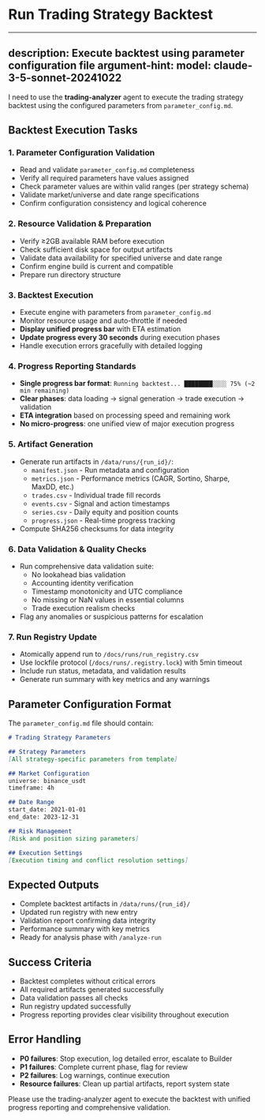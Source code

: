 # Run Trading Strategy Backtest

---
description: Execute backtest using parameter configuration file
argument-hint: 
model: claude-3-5-sonnet-20241022
---

I need to use the **trading-analyzer** agent to execute the trading strategy backtest using the configured parameters from `parameter_config.md`.

## Backtest Execution Tasks

### 1. **Parameter Configuration Validation**
- Read and validate `parameter_config.md` completeness
- Verify all required parameters have values assigned
- Check parameter values are within valid ranges (per strategy schema)
- Validate market/universe and date range specifications
- Confirm configuration consistency and logical coherence

### 2. **Resource Validation & Preparation**
- Verify ≥2GB available RAM before execution
- Check sufficient disk space for output artifacts
- Validate data availability for specified universe and date range
- Confirm engine build is current and compatible
- Prepare run directory structure

### 3. **Backtest Execution**
- Execute engine with parameters from `parameter_config.md`
- Monitor resource usage and auto-throttle if needed
- **Display unified progress bar** with ETA estimation
- **Update progress every 30 seconds** during execution phases
- Handle execution errors gracefully with detailed logging

### 4. **Progress Reporting Standards**
- **Single progress bar format**: `Running backtest... ████████░░░░ 75% (~2 min remaining)`
- **Clear phases**: data loading → signal generation → trade execution → validation
- **ETA integration** based on processing speed and remaining work
- **No micro-progress**: one unified view of major execution progress

### 5. **Artifact Generation**
- Generate run artifacts in `/data/runs/{run_id}/`:
  - `manifest.json` - Run metadata and configuration
  - `metrics.json` - Performance metrics (CAGR, Sortino, Sharpe, MaxDD, etc.)
  - `trades.csv` - Individual trade fill records
  - `events.csv` - Signal and action timestamps
  - `series.csv` - Daily equity and position counts
  - `progress.json` - Real-time progress tracking
- Compute SHA256 checksums for data integrity

### 6. **Data Validation & Quality Checks**
- Run comprehensive data validation suite:
  - No lookahead bias validation
  - Accounting identity verification
  - Timestamp monotonicity and UTC compliance
  - No missing or NaN values in essential columns
  - Trade execution realism checks
- Flag any anomalies or suspicious patterns for escalation

### 7. **Run Registry Update**
- Atomically append run to `/docs/runs/run_registry.csv`
- Use lockfile protocol (`/docs/runs/.registry.lock`) with 5min timeout
- Include run status, metadata, and validation results
- Generate run summary with key metrics and any warnings

## Parameter Configuration Format
The `parameter_config.md` file should contain:
```markdown
# Trading Strategy Parameters

## Strategy Parameters
[All strategy-specific parameters from template]

## Market Configuration  
universe: binance_usdt
timeframe: 4h

## Date Range
start_date: 2021-01-01
end_date: 2023-12-31

## Risk Management
[Risk and position sizing parameters]

## Execution Settings
[Execution timing and conflict resolution settings]
```

## Expected Outputs
- Complete backtest artifacts in `/data/runs/{run_id}/`
- Updated run registry with new entry
- Validation report confirming data integrity
- Performance summary with key metrics
- Ready for analysis phase with `/analyze-run`

## Success Criteria
- Backtest completes without critical errors
- All required artifacts generated successfully  
- Data validation passes all checks
- Run registry updated successfully
- Progress reporting provides clear visibility throughout execution

## Error Handling
- **P0 failures**: Stop execution, log detailed error, escalate to Builder
- **P1 failures**: Complete current phase, flag for review
- **P2 failures**: Log warnings, continue execution
- **Resource failures**: Clean up partial artifacts, report system state

Please use the trading-analyzer agent to execute the backtest with unified progress reporting and comprehensive validation.